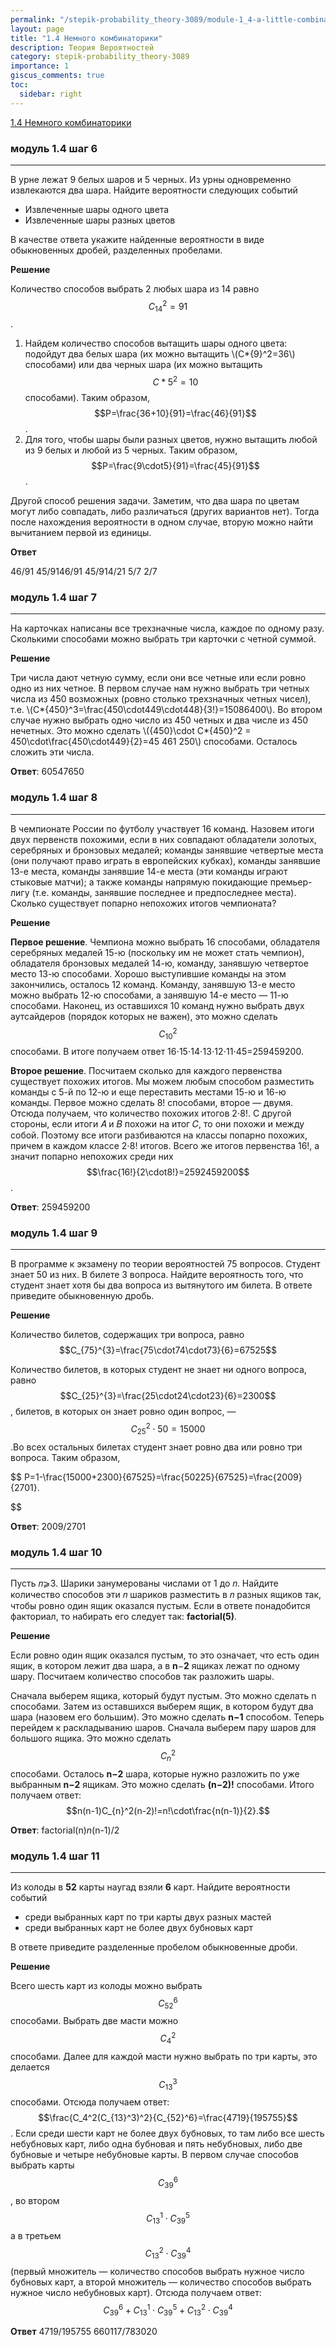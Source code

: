```yaml
---
permalink: "/stepik-probability_theory-3089/module-1_4-a-little-combinatorics"
layout: page
title: "1.4 Немного комбинаторики"
description: Теория Вероятностей
category: stepik-probability_theory-3089
importance: 1
giscus_comments: true
toc:
  sidebar: right
---
```


[1.4 Немного комбинаторики](https://stepik.org/lesson/48661/step/1?unit=26432)

### модуль 1.4 шаг 6

---

В урне лежат 9 белых шаров и 5 черных. Из урны одновременно извлекаются два шара. Найдите вероятности следующих событий

- Извлеченные шары одного цвета
- Извлеченные шары разных цветов

В качестве ответа укажите найденные вероятности в виде обыкновенных дробей, разделенных пробелами.

**Решение**

Количество способов выбрать 2 любых шара из 14 равно $$C_{14}^2=91$$.

1. Найдем количество способов вытащить шары одного цвета: подойдут два белых шара (их можно вытащить \\(C*{9}^2=36\\) способами) или два черных шара (их можно вытащить $$C*{5}^2=10$$ способами). Таким образом, $$P=\frac{36+10}{91}=\frac{46}{91}$$.
2. Для того, чтобы шары были разных цветов, нужно вытащить любой из 9 белых и любой из 5 черных.
   Таким образом, $$P=\frac{9\cdot5}{91}=\frac{45}{91}$$.

Другой способ решения задачи. Заметим, что два шара по цветам могут либо совпадать, либо различаться (других вариантов нет). Тогда после нахождения вероятности в одном случае, вторую можно найти вычитанием первой из единицы.

**Ответ**

46/91 45/9146/91 45/914/21 5/7 2/7

### модуль 1.4 шаг 7

---

На карточках написаны все трехзначные числа, каждое по одному разу. Сколькими способами можно выбрать три карточки с четной суммой.

**Решение**

Три числа дают четную сумму, если они все четные или если ровно одно из них четное. В первом случае нам нужно выбрать три четных числа из 450 возможных (ровно столько трехзначных четных чисел), т.е. \\(C*{450}^3=\frac{450\cdot449\cdot448}{3!}=15086400\\). Во втором случае нужно выбрать одно число из 450 четных и два числе из 450 нечетных. Это можно сделать \\({450}\cdot C*{450}^2 = 450\cdot\frac{450\cdot449}{2}=45 461 250\\) способами. Осталось сложить эти числа.

**Ответ**: 60547650

### модуль 1.4 шаг 8

---

В чемпионате России по футболу участвует 16 команд. Назовем итоги двух первенств похожими, если в них совпадают обладатели золотых, серебряных и бронзовых медалей; команды занявшие четвертые места (они получают право играть в европейских кубках), команды занявшие 13-е места, команды занявшие 14-е места (эти команды играют стыковые матчи); а также команды напрямую покидающие премьер-лигу (т.е. команды, занявшие последнее и предпоследнее места). Сколько существует попарно непохожих итогов чемпионата?

**Решение**

**Первое решение**. Чемпиона можно выбрать 16 способами, обладателя серебряных медалей 15-ю (поскольку им не может стать чемпион), обладателя бронзовых медалей 14-ю, команду, занявшую четвертое место 13-ю способами. Хорошо выступившие команды на этом закончились, осталось 12 команд. Команду, занявшую 13-е место можно выбрать 12-ю способами, а занявшую 14-е место — 11-ю способами. Наконец, из оставшихся 10 команд нужно выбрать двух аутсайдеров (порядок которых не важен), это можно сделать $$C_{10}^2$$ способами. В итоге получаем ответ 16⋅15⋅14⋅13⋅12⋅11⋅45=259459200.

**Второе решение**. Посчитаем сколько для каждого первенства существует похожих итогов. Мы можем любым способом разместить команды с 5-й по 12-ю и еще переставить местами 15-ю и 16-ю команды. Первое можно сделать 8! способами, второе — двумя. Отсюда получаем, что количество похожих итогов 2⋅8!. С другой стороны, если итоги 𝐴 и 𝐵 похожи на итог 𝐶, то они похожи и между собой. Поэтому все итоги разбиваются на классы попарно похожих, причем в каждом классе 2⋅8! итогов. Всего же итогов первенства 16!, а значит попарно непохожих среди них $$\frac{16!}{2\cdot8!}=2592459200$$.

**Ответ**: 259459200

### модуль 1.4 шаг 9

---

В программе к экзамену по теории вероятностей 75 вопросов. Студент знает 50 из них. В билете 3 вопроса. Найдите вероятность того, что студент знает хотя бы два вопроса из вытянутого им билета. В ответе приведите обыкновенную дробь.

**Решение**

Количество билетов, содержащих три вопроса, равно $$C_{75}^{3}=\frac{75\cdot74\cdot73}{6}=67525$$

Количество билетов, в которых студент не знает ни одного вопроса, равно $$C_{25}^{3}=\frac{25\cdot24\cdot23}{6}=2300$$, билетов, в которых он знает ровно один вопрос, — $$C_{25}^{2}\cdot{50}=15000$$.Во всех остальных билетах студент знает ровно два или ровно три вопроса. Таким образом,

$$
P=1-\frac{15000+2300}{67525}=\frac{50225}{67525}=\frac{2009}{2701}.


$$

**Ответ**: 2009/2701

### модуль 1.4 шаг 10

---

Пусть 𝑛⩾3. Шарики занумерованы числами от 1 до 𝑛. Найдите количество способов эти 𝑛 шариков разместить в 𝑛 разных ящиков так, чтобы ровно один ящик оказался пустым. Если в ответе понадобится факториал, то набирать его следует так: **factorial(5)**.

**Решение**

Если ровно один ящик оказался пустым, то это означает, что есть один ящик, в котором лежит два шара, а в **n**−**2** ящиках лежат по одному шару. Посчитаем количество способов так разложить шары.

Сначала выберем ящика, который будут пустым. Это можно сделать n способами. Затем из оставшихся выберем ящик, в котором будут два шара (назовем его большим). Это можно сделать **n−1** способом. Теперь перейдем к раскладыванию шаров. Сначала выберем пару шаров для большого ящика. Это можно сделать $$C_{n}^2$$ способами. Осталось **n−2** шара, которые нужно разложить по уже выбранным **n−2** ящикам. Это можно сделать **(n−2)!** способами. Итого получаем ответ: $$n(n-1)C_{n}^2(n-2)!=n!\cdot\frac{n(n-1)}{2}.$$

**Ответ**: factorial(n)_n_(n-1)/2

### модуль 1.4 шаг 11

---

Из колоды в **52** карты наугад взяли **6** карт. Найдите вероятности событий

- среди выбранных карт по три карты двух разных мастей
- среди выбранных карт не более двух бубновых карт

В ответе приведите разделенные пробелом обыкновенные дроби.

**Решение**

Всего шесть карт из колоды можно выбрать $$C_{52}^6$$ способами.
Выбрать две масти можно $$C_{4}^2$$ способами. Далее для каждой масти нужно выбрать по три карты, это делается $$C_{13}^3$$ способами. Отсюда получаем ответ: $$\frac{C_4^2(C_{13}^3)^2}{C_{52}^6}=\frac{4719}{195755}$$.
Если среди шести карт не более двух бубновых, то там либо все шесть небубновых карт, либо одна бубновая и пять небубновых, либо две бубновые и четыре небубновые карты. В первом случае способов выбрать карты $$C_{39}^6$$, во втором $$C_{13}^1\cdot{C_{39}^5}$$ а в третьем $$C_{13}^2\cdot{C_{39}^4}$$ (первый множитель — количество способов выбрать нужное число бубновых карт, а второй множитель — количество способов выбрать нужное число небубновых карт). Отсюда получаем ответ: $$C_{39}^6+C_{13}^1\cdot{C_{39}^5}+C_{13}^2\cdot{C_{39}^4}$$

**Ответ**
4719/195755 660117/783020
